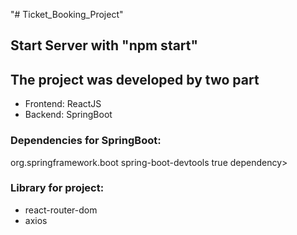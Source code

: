 "# Ticket_Booking_Project" 
## Start Server with "npm start"

## The project was developed by two part
- Frontend: ReactJS
- Backend: SpringBoot

### Dependencies for SpringBoot:
<!-- live server -->
<dependency>
    <groupId>org.springframework.boot</groupId>
    <artifactId>spring-boot-devtools</artifactId>
    <optional>true</optional>
</dependency>dependency>

### Library for project:
- react-router-dom
- axios
  
